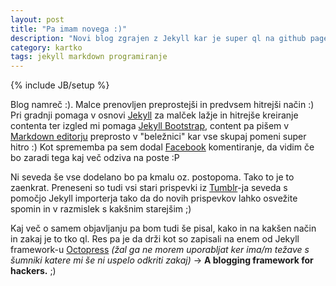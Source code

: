 ```yaml
---
layout: post
title: "Pa imam novega :)"
description: "Novi blog zgrajen z Jekyll kar je super ql na github pages hostingu"
category: kartko
tags: jekyll markdown programiranje
---
```

{% include JB/setup %}

Blog namreč :). Malce prenovljen preprostejši in predvsem hitrejši način :) Pri gradnji pomaga v osnovi [Jekyll][1] za malček lažje in hitrejše kreiranje contenta ter izgled mi pomaga [Jekyll Bootstrap][3], content pa pišem v [Markdown editorju][2] preprosto v "beležnici" kar vse skupaj pomeni super hitro :) Kot sprememba pa sem dodal [Facebook][4] komentiranje, da vidim če bo zaradi tega kaj več odziva na poste :P

Ni seveda še vse dodelano bo pa kmalu oz. postopoma. Tako to je to zaenkrat. Preneseni so tudi vsi stari prispevki iz [Tumblr][5]-ja seveda s pomočjo Jekyll importerja tako da do novih prispevkov lahko osvežite spomin in v razmislek s kakšnim starejšim ;)

Kaj več o samem objavljanju pa bom tudi še pisal, kako in na kakšen način in zakaj je to tko ql. Res pa je da drži kot so zapisali na enem od Jekyll framework-u [Octopress][6] *(žal ga ne morem uporabljat ker ima/m težave s šumniki katere mi še ni uspelo odkriti zakaj)* -> **A blogging framework for hackers.** ;)

[1]:http://jekyllrb.com
[2]:http://daringfireball.net/projects/markdown/
[3]:http://jekyllbootstrap.com/
[4]:http://www.facebook.com
[5]:http://tumblr.com
[6]:http://octopress.org